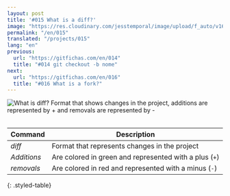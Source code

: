 ```yaml
---
layout: post
title: '#015 What is a diff?'
image: "https://res.cloudinary.com/jesstemporal/image/upload/f_auto/v1642878596/gitfichas/en/015/thumbnail_fvapdm.jpg"
permalink: "/en/015"
translated: "/projects/015"
lang: "en"
previous:
  url: "https://gitfichas.com/en/014"
  title: "#014 git checkout -b nome"
next:
  url: "https://gitfichas.com/en/016"
  title: "#016 What is a fork?"
---
```


<img alt="What is diff? Format that shows changes in the project, additions are represented by + and removals are represented by -" src="https://res.cloudinary.com/jesstemporal/image/upload/v1642878596/gitfichas/en/015/full_eipt8q.jpg"><br><br>

| Command | Description |
|---------|-------------|
| _diff_ | Format that represents changes in the project |
| _Additions_ | Are colored in green and represented with a plus (`+`) |
| _removals_ |  Are colored in red and represented with a minus (`-`) |
{: .styled-table}
